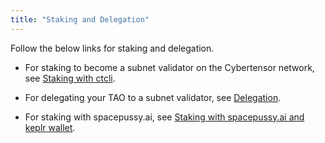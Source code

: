 ```yaml
---
title: "Staking and Delegation"
---
```


Follow the below links for staking and delegation.

- For staking to become a subnet validator on the Cybertensor network, see [Staking with ctcli](../subnets/register-validate-mine.md#staking).

- For delegating your TAO to a subnet validator, see [Delegation](./delegation.md).

- For staking with spacepussy.ai, see [Staking with spacepussy.ai and keplr wallet](./staking).